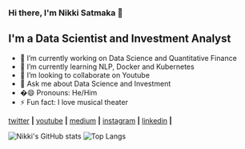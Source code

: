 ### Hi there, I'm Nikki Satmaka 👋

## I'm a Data Scientist and Investment Analyst

- 🔭 I’m currently working on Data Science and Quantitative Finance
- 🌱 I’m currently learning NLP, Docker and Kubernetes
- 👯 I’m looking to collaborate on Youtube
- 💬 Ask me about Data Science and Investment
- �😄 Pronouns: He/Him
- ⚡ Fun fact: I love musical theater

<!-- [website][website] **|** -->
[twitter][twitter] **|**
[youtube][youtube] **|**
[medium][medium] **|**
[instagram][instagram] **|**
[linkedin][linkedin] **|**

<!-- [website]: () -->
[twitter]: (https://twitter.com/nikkisatmaka)
[youtube]: (https://www.youtube.com/channel/UC60Mz_YfZiQimUIe45CaYsw)
[medium]: (https://medium.com/@nikkisatmaka)
[instagram]: (https://www.instagram.com/nikkisatmaka/)
[linkedin]: (https://www.linkedin.com/in/nikkisatmaka/)

![Nikki's GitHub stats](https://github-readme-stats.vercel.app/api?username=NikkiSatmaka&show_icons=true&theme=onedark)
![Top Langs](https://github-readme-stats.vercel.app/api/top-langs/?username=NikkiSatmaka&layout=compact)
